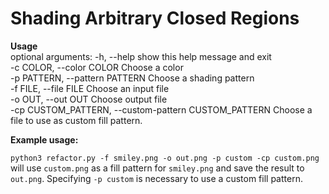 # Shading Arbitrary Closed Regions

**Usage**  
optional arguments:
  -h, --help            show this help message and exit  
  -c COLOR, --color COLOR
                        Choose a color  
  -p PATTERN, --pattern PATTERN
                        Choose a shading pattern  
  -f FILE, --file FILE  Choose an input file  
  -o OUT, --out OUT     Choose output file  
  -cp CUSTOM_PATTERN, --custom-pattern CUSTOM_PATTERN
                        Choose a file to use as custom fill pattern.  
                        
**Example usage:**    

`python3 refactor.py -f smiley.png -o out.png -p custom -cp custom.png`  
will use `custom.png` as a fill pattern for `smiley.png` and save the result to `out.png`. Specifying `-p custom` is necessary to use a custom fill pattern.
